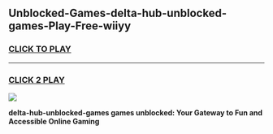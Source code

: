 
## Unblocked-Games-delta-hub-unblocked-games-Play-Free-wiiyy
<h3>
<a href="https://premium76.site?title=delta-hub-unblocked-games&ref=23A">CLICK TO PLAY</a></h3>
<hr>

<h3>
<a href="https://premium76.site?title=delta-hub-unblocked-games&ref=23A">CLICK 2 PLAY</a>
  
</h3>

<a href="https://premium76.site?title=delta-hub-unblocked-games&ref=23A"><img src="https://clearcache.store/games.png"></a>


**delta-hub-unblocked-games games unblocked: Your Gateway to Fun and Accessible Online Gaming**
